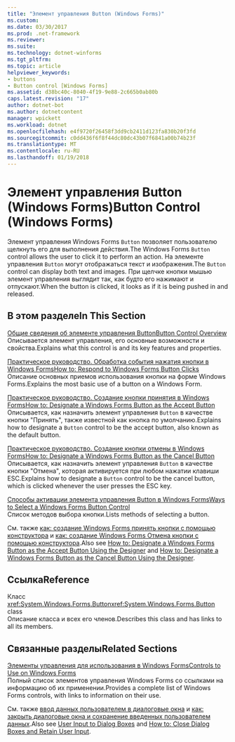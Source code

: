 ```yaml
---
title: "Элемент управления Button (Windows Forms)"
ms.custom: 
ms.date: 03/30/2017
ms.prod: .net-framework
ms.reviewer: 
ms.suite: 
ms.technology: dotnet-winforms
ms.tgt_pltfrm: 
ms.topic: article
helpviewer_keywords:
- buttons
- Button control [Windows Forms]
ms.assetid: d38bc40c-8040-4f19-9e88-2c665b0ab80b
caps.latest.revision: "17"
author: dotnet-bot
ms.author: dotnetcontent
manager: wpickett
ms.workload: dotnet
ms.openlocfilehash: e4f9720f26458f3dd9cb2411d123fa830b20f3fd
ms.sourcegitcommit: c0dd436f6f8f44dc80dc43b07f6841a00b74b23f
ms.translationtype: MT
ms.contentlocale: ru-RU
ms.lasthandoff: 01/19/2018
---
```

# <a name="button-control-windows-forms"></a><span data-ttu-id="3ca22-102">Элемент управления Button (Windows Forms)</span><span class="sxs-lookup"><span data-stu-id="3ca22-102">Button Control (Windows Forms)</span></span>
<span data-ttu-id="3ca22-103">Элемент управления Windows Forms `Button` позволяет пользователю щелкнуть его для выполнения действия.</span><span class="sxs-lookup"><span data-stu-id="3ca22-103">The Windows Forms `Button` control allows the user to click it to perform an action.</span></span> <span data-ttu-id="3ca22-104">На элементе управления `Button` могут отображаться текст и изображения.</span><span class="sxs-lookup"><span data-stu-id="3ca22-104">The `Button` control can display both text and images.</span></span> <span data-ttu-id="3ca22-105">При щелчке кнопки мышью элемент управления выглядит так, как будто его нажимают и отпускают.</span><span class="sxs-lookup"><span data-stu-id="3ca22-105">When the button is clicked, it looks as if it is being pushed in and released.</span></span>  
  
## <a name="in-this-section"></a><span data-ttu-id="3ca22-106">В этом разделе</span><span class="sxs-lookup"><span data-stu-id="3ca22-106">In This Section</span></span>  
 [<span data-ttu-id="3ca22-107">Общие сведения об элементе управления Button</span><span class="sxs-lookup"><span data-stu-id="3ca22-107">Button Control Overview</span></span>](../../../../docs/framework/winforms/controls/button-control-overview-windows-forms.md)  
 <span data-ttu-id="3ca22-108">Описывается элемент управления, его основные возможности и свойства.</span><span class="sxs-lookup"><span data-stu-id="3ca22-108">Explains what this control is and its key features and properties.</span></span>  
  
 [<span data-ttu-id="3ca22-109">Практическое руководство. Обработка события нажатия кнопки в Windows Forms</span><span class="sxs-lookup"><span data-stu-id="3ca22-109">How to: Respond to Windows Forms Button Clicks</span></span>](../../../../docs/framework/winforms/controls/how-to-respond-to-windows-forms-button-clicks.md)  
 <span data-ttu-id="3ca22-110">Описание основных приемов использования кнопки на форме Windows Forms.</span><span class="sxs-lookup"><span data-stu-id="3ca22-110">Explains the most basic use of a button on a Windows Form.</span></span>  
  
 [<span data-ttu-id="3ca22-111">Практическое руководство. Создание кнопки принятия в Windows Forms</span><span class="sxs-lookup"><span data-stu-id="3ca22-111">How to: Designate a Windows Forms Button as the Accept Button</span></span>](../../../../docs/framework/winforms/controls/how-to-designate-a-windows-forms-button-as-the-accept-button.md)  
 <span data-ttu-id="3ca22-112">Описывается, как назначить элемент управления `Button` в качестве кнопки "Принять", также известной как кнопка по умолчанию.</span><span class="sxs-lookup"><span data-stu-id="3ca22-112">Explains how to designate a `Button` control to be the accept button, also known as the default button.</span></span>  
  
 [<span data-ttu-id="3ca22-113">Практическое руководство. Создание кнопки отмены в Windows Forms</span><span class="sxs-lookup"><span data-stu-id="3ca22-113">How to: Designate a Windows Forms Button as the Cancel Button</span></span>](../../../../docs/framework/winforms/controls/how-to-designate-a-windows-forms-button-as-the-cancel-button.md)  
 <span data-ttu-id="3ca22-114">Описывается, как назначить элемент управления `Button` в качестве кнопки "Отмена", которая активируется при любом нажатии клавиши ESC.</span><span class="sxs-lookup"><span data-stu-id="3ca22-114">Explains how to designate a `Button` control to be the cancel button, which is clicked whenever the user presses the ESC key.</span></span>  
  
 [<span data-ttu-id="3ca22-115">Способы активации элемента управления Button в Windows Forms</span><span class="sxs-lookup"><span data-stu-id="3ca22-115">Ways to Select a Windows Forms Button Control</span></span>](../../../../docs/framework/winforms/controls/ways-to-select-a-windows-forms-button-control.md)  
 <span data-ttu-id="3ca22-116">Список методов выбора кнопки.</span><span class="sxs-lookup"><span data-stu-id="3ca22-116">Lists methods of selecting a button.</span></span>  
  
 <span data-ttu-id="3ca22-117">См. также [как: создание Windows Forms принять кнопки с помощью конструктора](../../../../docs/framework/winforms/controls/designate-a-wf-button-as-the-accept-button-using-the-designer.md) и [как: создание Windows Forms Отмена кнопки с помощью конструктора](../../../../docs/framework/winforms/controls/designate-a-wf-button-as-the-cancel-button-using-the-designer.md).</span><span class="sxs-lookup"><span data-stu-id="3ca22-117">Also see [How to: Designate a Windows Forms Button as the Accept Button Using the Designer](../../../../docs/framework/winforms/controls/designate-a-wf-button-as-the-accept-button-using-the-designer.md) and [How to: Designate a Windows Forms Button as the Cancel Button Using the Designer](../../../../docs/framework/winforms/controls/designate-a-wf-button-as-the-cancel-button-using-the-designer.md).</span></span>  
  
## <a name="reference"></a><span data-ttu-id="3ca22-118">Ссылка</span><span class="sxs-lookup"><span data-stu-id="3ca22-118">Reference</span></span>  
 <span data-ttu-id="3ca22-119">Класс <xref:System.Windows.Forms.Button></span><span class="sxs-lookup"><span data-stu-id="3ca22-119"><xref:System.Windows.Forms.Button> class</span></span>  
 <span data-ttu-id="3ca22-120">Описание класса и всех его членов.</span><span class="sxs-lookup"><span data-stu-id="3ca22-120">Describes this class and has links to all its members.</span></span>  
  
## <a name="related-sections"></a><span data-ttu-id="3ca22-121">Связанные разделы</span><span class="sxs-lookup"><span data-stu-id="3ca22-121">Related Sections</span></span>  
 [<span data-ttu-id="3ca22-122">Элементы управления для использования в Windows Forms</span><span class="sxs-lookup"><span data-stu-id="3ca22-122">Controls to Use on Windows Forms</span></span>](../../../../docs/framework/winforms/controls/controls-to-use-on-windows-forms.md)  
 <span data-ttu-id="3ca22-123">Полный список элементов управления Windows Forms со ссылками на информацию об их применении.</span><span class="sxs-lookup"><span data-stu-id="3ca22-123">Provides a complete list of Windows Forms controls, with links to information on their use.</span></span>  
  
 <span data-ttu-id="3ca22-124">См. также [ввод данных пользователем в диалоговые окна](http://msdn.microsoft.com/library/63ad8645-6842-45e8-b215-73f778e29a55) и [как: закрыть диалоговые окна и сохранение введенных пользователем данных](http://msdn.microsoft.com/library/9e118fad-3bf4-4f70-a3de-a0cda2b0229d).</span><span class="sxs-lookup"><span data-stu-id="3ca22-124">Also see [User Input to Dialog Boxes](http://msdn.microsoft.com/library/63ad8645-6842-45e8-b215-73f778e29a55) and [How to: Close Dialog Boxes and Retain User Input](http://msdn.microsoft.com/library/9e118fad-3bf4-4f70-a3de-a0cda2b0229d).</span></span>
